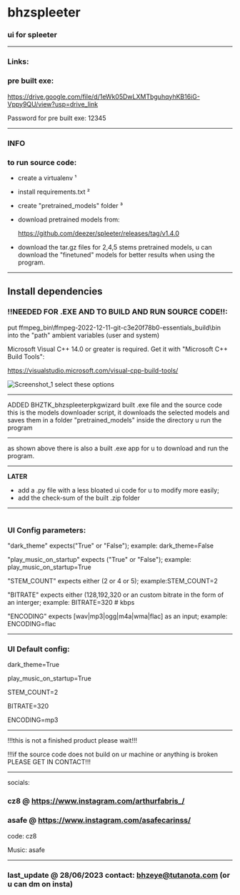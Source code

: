 # bhzspleeter
### ui for spleeter
_________________________________________
### Links:
### pre built exe:

https://drive.google.com/file/d/1eWk05DwLXMTbguhqyhKB16iG-Vppy9QU/view?usp=drive_link

Password for pre built exe: 12345
_________________________________________
### INFO

### to run source code:

- create a virtualenv ¹

- install requirements.txt ²

- create "pretrained_models" folder ³


- download pretrained models from: 

	https://github.com/deezer/spleeter/releases/tag/v1.4.0

- download the tar.gz files for 2,4,5 stems pretrained models, u can download the "finetuned" models
for better results when using the program.
_________________________________________

## Install dependencies 
### !!NEEDED FOR .EXE AND TO BUILD AND RUN SOURCE CODE!!:

put ffmpeg_bin\ffmpeg-2022-12-11-git-c3e20f78b0-essentials_build\bin into the "path" ambient variables (user and system)

Microsoft Visual C++ 14.0 or greater is required. Get it with "Microsoft C++ Build Tools": 

https://visualstudio.microsoft.com/visual-cpp-build-tools/

![Screenshot_1](https://github.com/cz-8/bhzspleeter/assets/137376594/b9300c4d-db68-4aef-a77a-7d3d9ec8771a)
select these options


_________________________________________
ADDED BHZTK_bhzspleeterpkgwizard built .exe file and the source code
this is the models downloader script, it downloads the selected models
and saves them in a folder "pretrained_models" inside the directory u run the program
_________________________________________
as shown above there is also a built .exe app for u to download and run the program.
_________________________________________
**LATER**
- add a .py file with a less bloated ui code for u to modify more easily;
- add the check-sum of the built .zip folder
_________________________________________
#

### UI Config parameters:

"dark_theme" expects("True" or "False"); example: dark_theme=False

"play_music_on_startup" expects ("True" or "False"); example: play_music_on_startup=True

"STEM_COUNT" expects either (2 or 4 or 5); example:STEM_COUNT=2

"BITRATE" expects either (128,192,320 or an custom bitrate in the form of an interger; example: BITRATE=320 # kbps

"ENCODING" expects [wav|mp3|ogg|m4a|wma|flac] as an input; example: ENCODING=flac

_________________________________________

		
### UI Default config:

dark_theme=True

play_music_on_startup=True

STEM_COUNT=2

BITRATE=320

ENCODING=mp3

_________________________________________


!!!this is not a finished product please wait!!!

!!!if the source code does not build on ur machine or anything is broken PLEASE GET IN CONTACT!!!

_________________________________________


socials:
### cz8   @   https://www.instagram.com/arthurfabris_/

### asafe @   https://www.instagram.com/asafecarinss/

code: cz8

Music: asafe

_________________________________________

### last_update @ 28/06/2023 contact: bhzeye@tutanota.com (or u can dm on insta)



